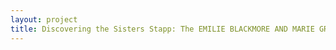 ```yaml
--- 
layout: project 
title: Discovering the Sisters Stapp: The EMILIE BLACKMORE AND MARIE GRAHAM STAPP PAPERS
---
```



